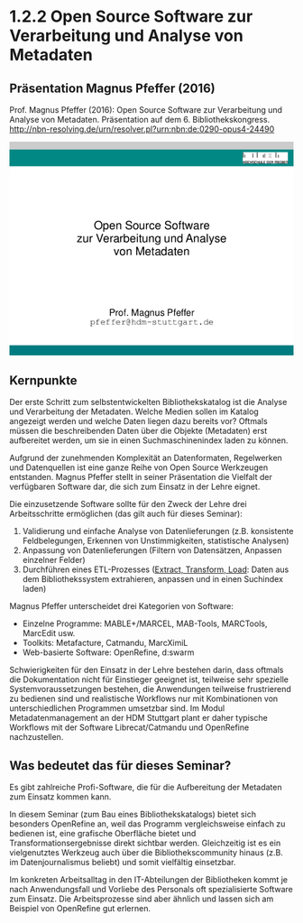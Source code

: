# 1.2.2 Open Source Software zur Verarbeitung und Analyse von Metadaten

## Präsentation Magnus Pfeffer (2016)

Prof. Magnus Pfeffer (2016): Open Source Software zur Verarbeitung und Analyse von Metadaten. Präsentation auf dem 6. Bibliothekskongress. http://nbn-resolving.de/urn/resolver.pl?urn:nbn:de:0290-opus4-24490

[![Screenshot Pfeffer (2016)](images/screenshot-pfeffer-2016.png)](http://nbn-resolving.de/urn/resolver.pl?urn:nbn:de:0290-opus4-24490)

## Kernpunkte

Der erste Schritt zum selbstentwickelten Bibliothekskatalog ist die Analyse und Verarbeitung der Metadaten. Welche Medien sollen im Katalog angezeigt werden und welche Daten liegen dazu bereits vor? Oftmals müssen die beschreibenden Daten über die Objekte (Metadaten) erst aufbereitet werden, um sie in einen Suchmaschinenindex laden zu können.

Aufgrund der zunehmenden Komplexität an Datenformaten, Regelwerken und Datenquellen ist eine ganze Reihe von Open Source Werkzeugen entstanden. Magnus Pfeffer stellt in seiner Präsentation die Vielfalt der verfügbaren Software dar, die sich zum Einsatz in der Lehre eignet.

Die einzusetzende Software sollte für den Zweck der Lehre drei Arbeitsschritte ermöglichen (das gilt auch für dieses Seminar):
1. Validierung und einfache Analyse von Datenlieferungen (z.B. konsistente Feldbelegungen, Erkennen von Unstimmigkeiten, statistische Analysen)
2. Anpassung von Datenlieferungen (Filtern von Datensätzen, Anpassen einzelner Felder)
3. Durchführen eines ETL-Prozesses ([Extract, Transform, Load](https://de.wikipedia.org/wiki/ETL-Prozess): Daten aus dem Bibliothekssystem extrahieren, anpassen und in einen Suchindex laden)

Magnus Pfeffer unterscheidet drei Kategorien von Software:
* Einzelne Programme: MABLE+/MARCEL, MAB-Tools, MARCTools, MarcEdit usw.
* Toolkits: Metafacture, Catmandu, MarcXimiL
* Web-basierte Software: OpenRefine, d:swarm

Schwierigkeiten für den Einsatz in der Lehre bestehen darin, dass oftmals die Dokumentation nicht für Einstieger geeignet ist, teilweise sehr spezielle Systemvoraussetzungen bestehen, die Anwendungen teilweise frustrierend zu bedienen sind und realistische Workflows nur mit Kombinationen von unterschiedlichen Programmen umsetzbar sind. Im Modul Metadatenmanagement an der HDM Stuttgart plant er daher typische Workflows mit der Software Librecat/Catmandu und OpenRefine nachzustellen.

## Was bedeutet das für dieses Seminar?

Es gibt zahlreiche Profi-Software, die für die Aufbereitung der Metadaten zum Einsatz kommen kann.

In diesem Seminar (zum Bau eines Bibliothekskatalogs) bietet sich besonders OpenRefine an, weil das Programm vergleichsweise einfach zu bedienen ist, eine grafische Oberfläche bietet und Transformationsergebnisse direkt sichtbar werden. Gleichzeitig ist es ein vielgenutztes Werkzeug auch über die Bibliothekscommunity hinaus (z.B. im Datenjournalismus beliebt) und somit vielfältig einsetzbar.

Im konkreten Arbeitsalltag in den IT-Abteilungen der Bibliotheken kommt je nach Anwendungsfall und Vorliebe des Personals oft spezialisierte Software zum Einsatz. Die Arbeitsprozesse sind aber ähnlich und lassen sich am Beispiel von OpenRefine gut erlernen.
